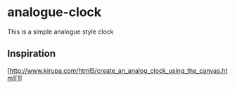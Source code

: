 # analogue-clock
This is a simple analogue style clock

## Inspiration
[http://www.kirupa.com/html5/create_an_analog_clock_using_the_canvas.htm][1]

[1]: http://www.kirupa.com/html5/create_an_analog_clock_using_the_canvas.htm

